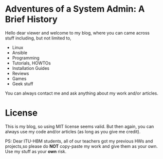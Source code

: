 # Adventures of a System Admin: A Brief History

Hello dear viewer and welcome to my blog, where you can came across stuff including, but not limited to,

*  Linux
*  Ansible
*  Programming
*  Tutorials, HOWTOs
*  Installation Guides
*  Reviews
*  Games
*  Geek stuff

You can always contact me and ask anything about my work and/or articles.

# License

This is my blog, so using MIT license seems valid. But then again, you can always use my code and/or articles (as long as you give me credit).

PS: Dear ITU-HBM students, all of our teachers got my previous HWs and projects,so please do **NOT** copy-paste my work and give them as your own. Use my stuff as your **own** risk. 
